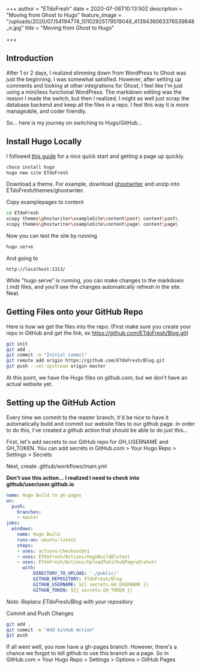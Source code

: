 +++
author = "ETdoFresh"
date = 2020-07-06T10:13:50Z
description = "Moving from Ghost to Hugo"
feature_image = "/uploads/2020/07/54194774_10102925179519048_4139436063376539648_n.jpg"
title = "Moving from Ghost to Hugo"

+++
## Introduction

After 1 or 2 days, I realized slimming down from WordPress to Ghost was just the beginning. I was somewhat satisfied. However, after setting up comments and looking at other integrations for Ghost, I feel like I'm just using a mini/less functional WordPress. The markdown editing was the reason I made the switch, but then I realized, I might as well just scrap the database backend and keep all the files in a repo. I feel this way it is more manageable, and coder friendly.

So... here is my journey on switching to Hugo/GitHub...

## Install Hugo Locally

I followed [this guide](https://www.freecodecamp.org/news/your-first-hugo-blog-a-practical-guide/) for a nice quick start and getting a page up quickly.

``` bash
choco install hugo
hugo new site ETdoFresh
```

Download a theme. For example, download [ghostwriter](https://github.com/jbub/ghostwriter/archive/master.zip) and unzip into ETdoFresh/themes/ghostwriter.

Copy examplepages to content

``` bash
cd ETdoFresh
xcopy themes\ghostwriter\exampleSite\content\post\ content\post\
xcopy themes\ghostwriter\exampleSite\content\page\ content\page\
```

Now you can test the site by running

``` bash
hugo serve
```

And going to

``` http
http://localhost:1313/
```

While "hugo serve" is running, you can make changes to the markdown (.md) files, and you'll see the changes automatically refresh in the site. Neat.

## Getting Files onto your GitHub Repo

Here is how we get the files into the repo. (First make sure you create your repo in GitHub and get the link, ex https://github.com/ETdoFresh/Blog.git)

``` bash
git init
git add .
git commit -m "Initial commit"
git remote add origin https://github.com/ETdoFresh/Blog.git
git push --set-upstream origin master
```

At this point, we have the Hugo files on github.com, but we don't have an actual website yet.

## Setting up the GitHub Action

Every time we commit to the master branch, it'd be nice to have it automatically build and commit our website files to our github page. In order to do this, I've created a github action that should be able to do just this...

First, let's add secrets to our GitHub repo for GH_USERNAME and GH_TOKEN. You can add secrets in GitHub.com > Your Hugo Repo > Settings > Secrets

Next, create .github/workflows/main.yml

**Don't use this action... I realized I need to check into github/user/user.github.io**

``` yaml
name: Hugo Build to gh-pages
on:
  push:
    branches:
    - master
jobs:
  windows:
    name: Hugo Build
    runs-on: ubuntu-latest    
    steps:
    - uses: actions/checkout@v1
    - uses: ETdoFresh/Actions/HugoBuild@latest
    - uses: ETdoFresh/Actions/UploadToGithubPages@latest
      with:
          DIRECTORY_TO_UPLOAD: './public/'
          GITHUB_REPOSITORY: ETdoFresh/Blog
          GITHUB_USERNAME: ${{ secrets.GH_USERNAME }}
          GITHUB_TOKEN: ${{ secrets.GH_TOKEN }} 
```

_Note: Replace ETdoFresh/Blog with your repository_

Commit and Push Changes

``` bash
git add .
git commit -m "Add GitHub Action"
git push
```

If all went well, you now have a gh-pages branch. However, there's a chance we forgot to tell github to use this branch as a page. So in GitHub.com > Your Hugo Repo > Settings > Options > GitHub Pages